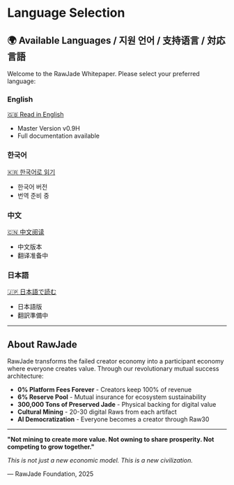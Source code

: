 ﻿# Language Selection

## 🌍 Available Languages / 지원 언어 / 支持语言 / 対応言語

Welcome to the RawJade Whitepaper. Please select your preferred language:

### English
[🇬🇧 Read in English](./en/README.md)
- Master Version v0.9H
- Full documentation available

### 한국어
[🇰🇷 한국어로 읽기](./ko/README.md)
- 한국어 버전
- 번역 준비 중

### 中文
[🇨🇳 中文阅读](./zh/README.md)
- 中文版本
- 翻译准备中

### 日本語
[🇯🇵 日本語で読む](./ja/README.md)
- 日本語版
- 翻訳準備中

---

## About RawJade

RawJade transforms the failed creator economy into a participant economy where everyone creates value. Through our revolutionary mutual success architecture:

- **0% Platform Fees Forever** - Creators keep 100% of revenue
- **6% Reserve Pool** - Mutual insurance for ecosystem sustainability  
- **300,000 Tons of Preserved Jade** - Physical backing for digital value
- **Cultural Mining** - 20-30 digital Raws from each artifact
- **AI Democratization** - Everyone becomes a creator through Raw30

---

**"Not mining to create more value. Not owning to share prosperity. Not competing to grow together."**

*This is not just a new economic model. This is a new civilization.*

— RawJade Foundation, 2025

